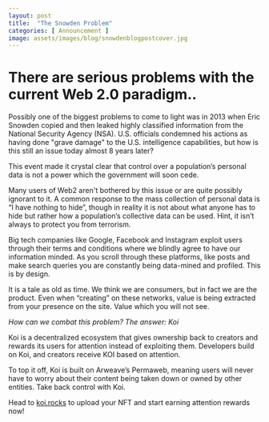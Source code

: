 ```yaml
---
layout: post
title:  "The Snowden Problem"
categories: [ Announcement ]
image: assets/images/blog/snowdenblogpostcover.jpg
---
```


# There are serious problems with the current Web 2.0 paradigm..

Possibly one of the biggest problems to come to light was in 2013 when Eric Snowden copied and then leaked highly classified information from the National Security Agency (NSA). U.S. officials condemned his actions as having done "grave damage" to the U.S. intelligence capabilities, but how is this still an issue today almost 8 years later? 

This event made it crystal clear that control over a population’s personal data is not a power which the government will soon cede.

Many users of Web2 aren't bothered by this issue or are quite possibly ignorant to it. A common response to the mass collection of personal data is “I have nothing to hide”, though in reality it is not about what anyone has to hide but rather how a population’s collective data can be used. Hint, it isn’t always to protect you from terrorism.

Big tech companies like Google, Facebook and Instagram exploit users through their terms and conditions where we blindly agree to have our information minded. As you scroll through these platforms, like posts and make search queries you are constantly being data-mined and profiled. This is by design.

It is a tale as old as time. We think we are consumers, but in fact we are the product. Even when “creating” on these networks, value is being extracted from your presence on the site. Value which you will not see.

*How can we combat this problem? The answer: Koi*

Koi is a decentralized ecosystem that gives ownership back to creators and rewards its users for attention instead of exploiting them. Developers build on Koi, and creators receive KOI based on attention.

To top it off, Koi is built on Arweave’s Permaweb, meaning users will never have to worry about their content being taken down or owned by other entities. Take back control with Koi.

Head to [koi.rocks](https://koi.rocks/contents) to upload your NFT and start earning attention rewards now! 
